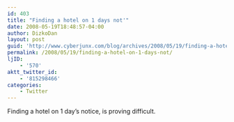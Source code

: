 ```yaml
---
id: 403
title: "Finding a hotel on 1 days not'"
date: 2008-05-19T18:48:57-04:00
author: DizkoDan
layout: post
guid: 'http://www.cyberjunx.com/blog/archives/2008/05/19/finding-a-hotel-on-1-days-not/'
permalink: /2008/05/19/finding-a-hotel-on-1-days-not/
ljID:
    - '570'
aktt_twitter_id:
    - '815298466'
categories:
    - Twitter
---
```


Finding a hotel on 1 day’s notice, is proving difficult.